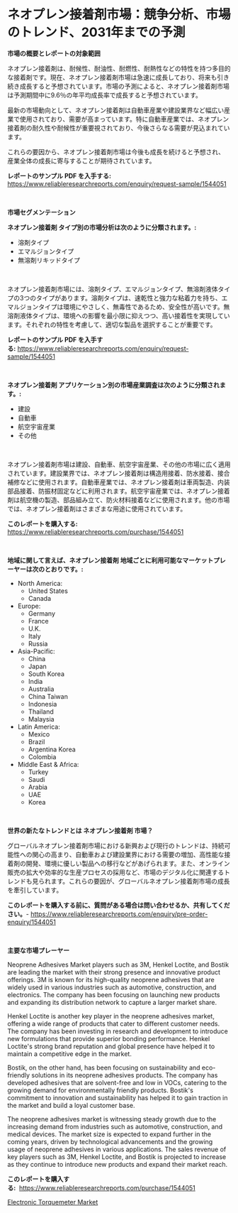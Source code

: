 <p><h1>ネオプレン接着剤市場：競争分析、市場のトレンド、2031年までの予測</h1></p><p><strong>市場の概要とレポートの対象範囲</strong></p>
<p><p>ネオプレン接着剤は、耐候性、耐油性、耐燃性、耐熱性などの特性を持つ多目的な接着剤です。現在、ネオプレン接着剤市場は急速に成長しており、将来も引き続き成長すると予想されています。市場の予測によると、ネオプレン接着剤市場は予測期間中に9.6％の年平均成長率で成長すると予想されています。</p><p>最新の市場動向として、ネオプレン接着剤は自動車産業や建設業界など幅広い産業で使用されており、需要が高まっています。特に自動車産業では、ネオプレン接着剤の耐久性や耐候性が重要視されており、今後さらなる需要が見込まれています。</p><p>これらの要因から、ネオプレン接着剤市場は今後も成長を続けると予想され、産業全体の成長に寄与することが期待されています。</p></p>
<p><strong>レポートのサンプル PDF を入手する:</strong> <a href="https://www.reliableresearchreports.com/enquiry/request-sample/1544051">https://www.reliableresearchreports.com/enquiry/request-sample/1544051</a></p>
<p>&nbsp;</p>
<p><strong>市場セグメンテーション</strong></p>
<p><strong>ネオプレン接着剤 タイプ別の市場分析は次のように分類されます。:</strong></p>
<p><ul><li>溶剤タイプ</li><li>エマルジョンタイプ</li><li>無溶剤リキッドタイプ</li></ul></p>
<p>&nbsp;</p>
<p><p>ネオプレン接着剤市場には、溶剤タイプ、エマルジョンタイプ、無溶剤液体タイプの3つのタイプがあります。溶剤タイプは、速乾性と強力な粘着力を持ち、エマルジョンタイプは環境にやさしく、無毒性であるため、安全性が高いです。無溶剤液体タイプは、環境への影響を最小限に抑えつつ、高い接着性を実現しています。それぞれの特性を考慮して、適切な製品を選択することが重要です。</p></p>
<p><strong>レポートのサンプル PDF を入手する:</strong>&nbsp;<a href="https://www.reliableresearchreports.com/enquiry/request-sample/1544051">https://www.reliableresearchreports.com/enquiry/request-sample/1544051</a></p>
<p>&nbsp;</p>
<p><strong> ネオプレン接着剤 アプリケーション別の市場産業調査は次のように分類されます。:</strong></p>
<p><ul><li>建設</li><li>自動車</li><li>航空宇宙産業</li><li>その他</li></ul></p>
<p>&nbsp;</p>
<p><p>ネオプレン接着剤市場は建設、自動車、航空宇宙産業、その他の市場に広く適用されています。建設業界では、ネオプレン接着剤は構造用接着、防水接着、接合補修などに使用されます。自動車産業では、ネオプレン接着剤は車両製造、内装部品接着、防振材固定などに利用されます。航空宇宙産業では、ネオプレン接着剤は航空機の製造、部品組み立て、防火材料接着などに使用されます。他の市場では、ネオプレン接着剤はさまざまな用途に使用されています。</p></p>
<p><strong>このレポートを購入する:</strong>&nbsp; <a href="https://www.reliableresearchreports.com/purchase/1544051">https://www.reliableresearchreports.com/purchase/1544051</a></p>
<p>&nbsp;</p>
<p><strong>地域に関して言えば、ネオプレン接着剤 地域ごとに利用可能なマーケットプレーヤーは次のとおりです。:</strong></p>
<p><ul>
    <li>
        North America:
        <ul>
            <li>United States</li>
            <li>Canada</li>
        </ul>
    </li>
    <li>
        Europe:
        <ul>
            <li>Germany</li>
            <li>France</li>
            <li>U.K.</li>
            <li>Italy</li>
            <li>Russia</li>
        </ul>
    </li>
    <li>
        Asia-Pacific:
        <ul>
            <li>China</li>
            <li>Japan</li>
            <li>South Korea</li>
            <li>India</li>
            <li>Australia</li>
            <li>China Taiwan</li>
            <li>Indonesia</li>
            <li>Thailand</li>
            <li>Malaysia</li>
        </ul>
    </li>
    <li>
        Latin America:
        <ul>
            <li>Mexico</li>
            <li>Brazil</li>
            <li>Argentina Korea</li>
            <li>Colombia</li>
        </ul>
    </li>
    <li>
        Middle East & Africa:
        <ul>
            <li>Turkey</li>
            <li>Saudi</li>
            <li>Arabia</li>
            <li>UAE</li>
            <li>Korea</li>
        </ul>
    </li>
    </ul></p>
<p>&nbsp;</p>
<p><strong>世界の新たなトレンドとは ネオプレン接着剤 市場？</strong></p>
<p><p>グローバルネオプレン接着剤市場における新興および現行のトレンドは、持続可能性への関心の高まり、自動車および建設業界における需要の増加、高性能な接着剤の開発、環境に優しい製品への移行などがあげられます。また、オンライン販売の拡大や効率的な生産プロセスの採用など、市場のデジタル化に関連するトレンドも見られます。これらの要因が、グローバルネオプレン接着剤市場の成長を牽引しています。</p></p>
<p><strong>このレポートを購入する前に、質問がある場合は問い合わせるか、共有してください。</strong>- <a href="https://www.reliableresearchreports.com/enquiry/pre-order-enquiry/1544051">https://www.reliableresearchreports.com/enquiry/pre-order-enquiry/1544051</a></p>
<p>&nbsp;</p>
<p><strong>主要な市場プレーヤー</strong></p>
<p><p>Neoprene Adhesives Market players such as 3M, Henkel Loctite, and Bostik are leading the market with their strong presence and innovative product offerings. 3M is known for its high-quality neoprene adhesives that are widely used in various industries such as automotive, construction, and electronics. The company has been focusing on launching new products and expanding its distribution network to capture a larger market share.</p><p>Henkel Loctite is another key player in the neoprene adhesives market, offering a wide range of products that cater to different customer needs. The company has been investing in research and development to introduce new formulations that provide superior bonding performance. Henkel Loctite's strong brand reputation and global presence have helped it to maintain a competitive edge in the market.</p><p>Bostik, on the other hand, has been focusing on sustainability and eco-friendly solutions in its neoprene adhesives products. The company has developed adhesives that are solvent-free and low in VOCs, catering to the growing demand for environmentally friendly products. Bostik's commitment to innovation and sustainability has helped it to gain traction in the market and build a loyal customer base.</p><p>The neoprene adhesives market is witnessing steady growth due to the increasing demand from industries such as automotive, construction, and medical devices. The market size is expected to expand further in the coming years, driven by technological advancements and the growing usage of neoprene adhesives in various applications. The sales revenue of key players such as 3M, Henkel Loctite, and Bostik is projected to increase as they continue to introduce new products and expand their market reach.</p></p>
<p><strong>このレポートを購入する:</strong>&nbsp;&nbsp;<a href="https://www.reliableresearchreports.com/purchase/1544051">https://www.reliableresearchreports.com/purchase/1544051</a></p>
<p><p><a href="https://github.com/lataunyatinikmelvin59ilbd0dv/Market-Research-Report-List-1/blob/main/electronic-torquemeter-market.md">Electronic Torquemeter Market</a></p></p>
